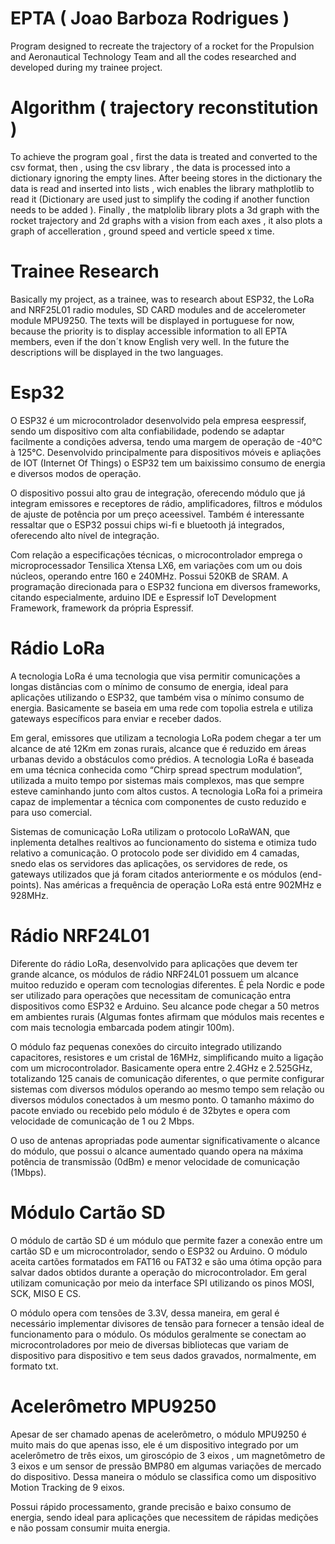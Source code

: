 # EPTA ( Joao Barboza Rodrigues )
 Program designed to recreate the trajectory of a rocket for the Propulsion and Aeronautical Technology Team and all the codes researched and developed during my trainee project.
 
# Algorithm ( trajectory reconstitution )

To achieve the program goal , first the data is treated and converted to the csv format, then , using the csv library , the data is processed into a dictionary ignoring the empty lines. After beeing stores in the dictionary the data is read and inserted into lists , wich enables the library mathplotlib to read it (Dictionary are used just to simplify the coding if another function needs to be added ). Finally , the matplolib library plots a 3d graph with the rocket trajectory and 2d graphs with a vision from each axes , it also plots a graph of accelleration , ground speed and verticle speed x time. 

# Trainee Research

Basically my project, as a trainee, was to research about ESP32, the LoRa and NRF25L01 radio modules, SD CARD modules and de accelerometer module MPU9250. The texts will be displayed in portuguese for now, because the priority is to display accessible information to all EPTA members, even if the don´t know English very well. In the future the descriptions will be displayed in the two languages.

# Esp32

 O ESP32 é um microcontrolador desenvolvido pela empresa eespressif, sendo um dispositivo com alta confiabilidade, podendo se adaptar facilmente a condições adversa, tendo uma margem de operação de -40°C à 125°C. Desenvolvido principalmente para dispositivos móveis e apliações de IOT (Internet Of Things) o ESP32 tem um baixissimo consumo de energia e diversos modos de operação.
 
 
 O dispositivo possui alto grau de integração, oferecendo módulo que já integram emissores e receptores de rádio, amplificadores, filtros e módulos de ajuste de potência por um preço aceessivel. Também é interessante ressaltar que o ESP32 possui chips wi-fi e bluetooth já integrados, oferecendo alto nível de integração.
 
 
 Com relação a especificações técnicas, o microcontrolador emprega o microprocessador Tensilica Xtensa LX6, em variações com um ou dois núcleos, operando entre 160 e 240MHz. Possui 520KB de SRAM. A programação direcionada para o ESP32 funciona em diversos frameworks, citando especialmente, arduino IDE e Espressif IoT Development Framework, framework da própria Espressif.
 
# Rádio LoRa

A tecnologia LoRa é uma tecnologia que visa permitir comunicações a longas distâncias com o mínimo de consumo de energia, ideal para aplicações utilizando o ESP32, que também 
visa o mínimo consumo de energia. Basicamente se baseia em uma rede com topolia estrela e utiliza gateways específicos para enviar e receber dados.


Em geral, emissores que utilizam a tecnologia LoRa podem chegar a ter um alcance de até 12Km em zonas rurais, alcance que é reduzido em áreas urbanas devido a obstáculos como prédios. A tecnologia LoRa é baseada em uma técnica conhecida como “Chirp spread spectrum modulation“, utilizada a muito tempo por sistemas mais complexos, mas que sempre esteve caminhando junto com altos custos. A tecnologia LoRa foi a primeira capaz de implementar a técnica com componentes de custo reduzido e para uso comercial.


Sistemas de comunicação LoRa utilizam o protocolo LoRaWAN, que inplementa detalhes realtivos ao funcionamento do sistema e otimiza tudo relativo a comunicação. O protocolo pode ser dividido em 4 camadas, snedo elas os servidores das aplicações, os servidores de rede, os gateways utilizados que já foram citados anteriormente e os módulos (end-points). Nas américas a frequência de operação LoRa está entre 902MHz e 928MHz.


# Rádio NRF24L01

 Diferente do rádio LoRa, desenvolvido para aplicações que devem ter grande alcance, os módulos de rádio NRF24L01 possuem um alcance muitoo reduzido e operam com tecnologias diferentes. É pela Nordic e pode ser utilizado para operações que necessitam de comunicação entra dispositivos como ESP32 e Arduino. Seu alcance pode chegar a 50 metros em ambientes rurais (Algumas fontes afirmam que módulos mais recentes e com mais tecnologia embarcada podem atingir 100m).


 O módulo faz pequenas conexões do circuito integrado utilizando capacitores, resistores e um cristal de 16MHz, simplificando muito a ligação com um microcontrolador. Basicamente opera entre 2.4GHz e 2.525GHz, totalizando 125 canais de comunicação diferentes, o que permite configurar sistemas com diversos módulos operando ao mesmo tempo sem relação ou diversos módulos conectados à um mesmo ponto. O tamanho máximo do pacote enviado ou recebido pelo módulo é de 32bytes e opera com velocidade de comunicação de 1 ou 2 Mbps.


 O uso de antenas apropriadas pode aumentar significativamente o alcance do módulo, que possui o alcance aumentado quando opera na máxima potência de transmissão (0dBm) e menor velocidade de comunicação (1Mbps).
 
 
# Módulo Cartão SD

 O módulo de cartão SD é um módulo que permite fazer a conexâo entre um cartão SD e um microcontrolador, sendo o ESP32 ou Arduino. O módulo aceita cartões formatados em FAT16 ou FAT32 e são uma ótima opção para salvar dados obtidos durante a operação do microcontrolador. Em geral utilizam comunicação por meio da interface SPI utilizando os pinos MOSI, SCK, MISO E CS.


 O módulo opera com tensões de 3.3V, dessa maneira, em geral é necessário implementar divisores de tensão para fornecer a tensão ideal de funcionamento para o módulo. Os módulos geralmente se conectam ao microcontroladores por meio de diversas bibliotecas que variam de dispositivo para dispositivo e tem seus dados gravados, normalmente, em formato txt.

# Acelerômetro MPU9250

 Apesar de ser chamado apenas de acelerômetro, o módulo MPU9250 é muito mais do que apenas isso, ele é um dispositivo integrado por um acelerômetro de três eixos, um giroscópio de 3 eixos , um magnetômetro de 3 eixos e um sensor de pressão BMP80 em algumas variações de mercado do dispositivo. Dessa maneira o módulo se classifica como um dispositivo Motion Tracking de 9 eixos.
	
 
 Possui rápido processamento, grande precisão e baixo consumo de energia, sendo ideal para aplicações que necessitem de rápidas medições e não possam consumir muita energia.




